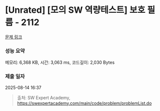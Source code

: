 # [Unrated] [모의 SW 역량테스트] 보호 필름 - 2112 

[문제 링크](https://swexpertacademy.com/main/code/problem/problemDetail.do?contestProbId=AV5V1SYKAaUDFAWu) 

### 성능 요약

메모리: 6,368 KB, 시간: 3,063 ms, 코드길이: 2,030 Bytes

### 제출 일자

2025-08-14 16:37



> 출처: SW Expert Academy, https://swexpertacademy.com/main/code/problem/problemList.do
